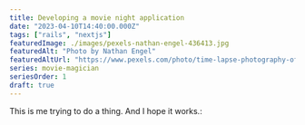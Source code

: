 ```yaml
---
title: Developing a movie night application
date: "2023-04-10T14:40:00.000Z"
tags: ["rails", "nextjs"]
featuredImage: ./images/pexels-nathan-engel-436413.jpg
featuredAlt: "Photo by Nathan Engel"
featuredAltUrl: "https://www.pexels.com/photo/time-lapse-photography-of-car-lights-in-front-of-cinema-436413/"
series: movie-magician
seriesOrder: 1
draft: true
---
```


This is me trying to do a thing. And I hope it works.: 